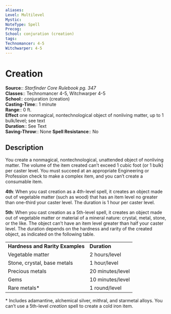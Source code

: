 ```yaml
---
aliases: 
Level: Multilevel
Mystic: 
NoteType: Spell
Precog: 
School: conjuration (creation)  
tags: 
Technomancer: 4-5
Witchwarper: 4-5
---
```


# Creation

**Source**:: _Starfinder Core Rulebook pg. 347_  
**Classes**:: Technomancer 4-5, Witchwarper 4-5  
**School**:: conjuration (creation)  
**Casting-Time**:: 1 minute  
**Range**:: 0 ft.  
**Effect** one nonmagical, nontechnological object of nonliving matter, up to 1 bulk/level; see text  
**Duration**:: See Text  
**Saving-Throw**:: None
**Spell Resistance**:: No

## Description

You create a nonmagical, nontechnological, unattended object of nonliving matter. The volume of the item created can’t exceed 1 cubic foot (or 1 bulk) per caster level. You must succeed at an appropriate Engineering or Profession check to make a complex item, and you can’t create a consumable item.

**4th**: When you cast creation as a 4th-level spell, it creates an object made out of vegetable matter (such as wood) that has an item level no greater than one-third your caster level. The duration is 1 hour per caster level.

**5th**: When you cast creation as a 5th-level spell, it creates an object made out of vegetable matter or material of a mineral nature: crystal, metal, stone, or the like. The object can’t have an item level greater than half your caster level. The duration depends on the hardness and rarity of the created object, as indicated on the following table.

<table><tbody><tr><td><b>Hardness and Rarity Examples</b></td><td><b>Duration</b></td></tr><tr><td>Vegetable matter</td><td>2 hours/level</td></tr><tr><td>Stone, crystal, base metals</td><td>1 hour/level</td></tr><tr><td>Precious metals</td><td>20 minutes/level</td></tr><tr><td>Gems</td><td>10 minutes/level</td></tr><tr><td>Rare metals*</td><td>1 round/level</td></tr></tbody></table>

\* Includes adamantine, alchemical silver, mithral, and starmetal alloys. You can’t use a 5th-level _creation_ spell to create a cold iron item.
